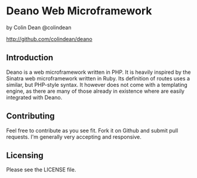 Deano Web Microframework
========================

by Colin Dean
@colindean

http://github.com/colindean/deano

Introduction
------------

Deano is a web microframework written in PHP. It is heavily inspired by the 
Sinatra web microframework written in Ruby. Its definition of routes uses a
similar, but PHP-style syntax. It however does not come with a templating
engine, as there are many of those already in existence where are easily
integrated with Deano.

Contributing
------------

Feel free to contribute as you see fit. Fork it on Github and submit pull
requests. I'm generally very accepting and responsive.

Licensing
---------

Please see the LICENSE file.
